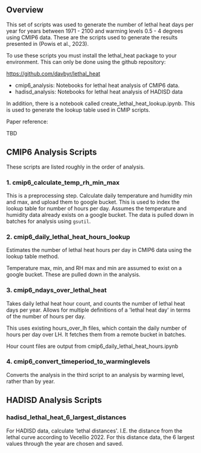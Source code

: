 ## Overview

This set of scripts was used to generate the number of lethal heat days per year for
years between 1971 - 2100 and warming levels 0.5 - 4 degrees using CMIP6 data.
These are the scripts used to generate the results presented in (Powis et al., 2023).

To use these scripts you must install the lethal_heat package to your environment.
This can only be done using the github repository:

https://github.com/davbyr/lethal_heat

* cmip6_analysis: Notebooks for lethal heat analysis of CMIP6 data.
* hadisd_analysis: Notebooks for lethal heat analysis of HADISD data

In addition, there is a notebook called create_lethal_heat_lookup.ipynb.
This is used to generate the lookup table used in CMIP scripts.

Paper reference:

TBD

## CMIP6 Analysis Scripts

These scripts are listed roughly in the order of analysis.

### 1. cmip6_calculate_temp_rh_min_max
This is a preprocessing step.
Calculate daily temperature and humidity min and max, and upload them to google bucket.
This is used to index the lookup table for number of hours per day.
Assumes  the temperature and humidity data already exists on a google bucket. The data
is pulled down in batches for analysis using `gsutil`.

### 2. cmip6_daily_lethal_heat_hours_lookup

Estimates the number of lethal heat hours per day in CMIP6 data using the lookup table method.

Temperature max, min, and RH max and min are assumed to exist on a google bucket.
These are pulled down in the analysis.

### 3. cmip6_ndays_over_lethal_heat

Takes daily lethal heat hour count, and counts the number of lethal heat days per year.
Allows for multiple definitions of a 'lethal heat day' in terms of the 
number of hours per day.

This uses existing hours_over_lh files, which contain the daily number of hours per day over LH. It fetches them from a remote bucket in batches.

Hour count files are output from cmip6_daily_lethal_heat_hours.ipynb

### 4. cmip6_convert_timeperiod_to_warminglevels
Converts the analysis in the third script to an analysis by warming level, rather than by year.

## HADISD Analysis Scripts

### hadisd_lethal_heat_6_largest_distances

For HADISD data, calculate 'lethal distances'. I.E. the distance from the lethal curve according to Vecellio 2022.
For this distance data, the 6 largest values through the year are chosen and saved.




